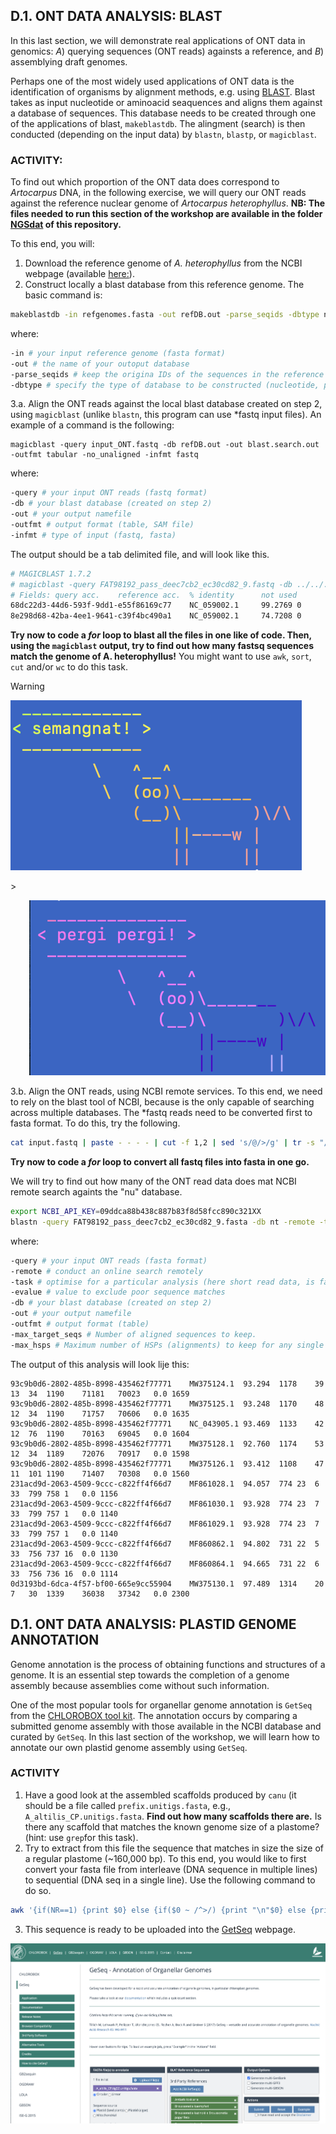 ## D.1. ONT DATA ANALYSIS: BLAST 

In this last section, we will demonstrate real applications of ONT data in genomics: _A_) querying sequences (ONT reads) againsts a reference, and _B_) assemblying draft genomes.  

Perhaps one of the most widely used applications of ONT data is the identification of organisms by alignment methods, e.g. using [BLAST](https://www.ncbi.nlm.nih.gov/books/NBK279690/). Blast takes as input nucleotide or aminoacid seaquences and aligns them against a database of sequences. This database needs to be created through one of the applications of blast, `makeblastdb`. The alingment (search) is then conducted (depending on the input data) by `blastn`, `blastp`, or `magicblast`.

### ACTIVITY:
To find out which proportion of the ONT data does correspond to _Artocarpus_ DNA, in the following exercise, we will query our ONT reads against the reference nuclear genome of _Artocarpus heterophyllus_. **NB: The files needed to run this section of the workshop are available in the folder [NGSdat](https://github.com/siriusb-nox/Taller-Oxford-Nanopore-Dec-2022/tree/main/NGSdat) of this repository.**

To this end, you will: 

1. Download the reference genome of _A. heterophyllus_ from the NCBI webpage (available [here:](https://www.ncbi.nlm.nih.gov/datasets/genome/GCA_025403435.1/)).
2. Construct locally a blast database from this reference genome. The basic command is:

```bash
makeblastdb -in refgenomes.fasta -out refDB.out -parse_seqids -dbtype nucl
```

where:

```bash
-in # your input reference genome (fasta format)
-out # the name of your outoput database
-parse_seqids # keep the origina IDs of the sequences in the reference genome
-dbtype # specify the type of database to be constructed (nucleotide, protein)
```

3.a. Align the ONT reads against the local blast database created on step 2, using `magicblast` (unlike `blastn`, this program can use *fastq input files). An example of a command is the following: 

```
magicblast -query input_ONT.fastq -db refDB.out -out blast.search.out -outfmt tabular -no_unaligned -infmt fastq
```

where:

```bash
-query # your input ONT reads (fastq format)
-db # your blast database (created on step 2)
-out # your output namefile
-outfmt # output format (table, SAM file)
-infmt # type of input (fastq, fasta)
```

The output should be a tab delimited file, and will look like this.

```bash
# MAGICBLAST 1.7.2
# magicblast -query FAT98192_pass_deec7cb2_ec30cd82_9.fastq -db ../../../blastDB/Art_altilis_CP_NC_059002.1.blastdb -out /Users/o.perez-escobar/Documents/JORMUNGANDR/Projects/ONT_DarwinBogor_2023/GitHub/ONT_JAVA_2023/ONT-workshop-Oct-2023/NGSdat/magicblast_out/FAT98192_pass_deec7cb2_ec30cd82_9.out -outfmt tabular -no_unaligned -infmt fastq 
# Fields: query acc.    reference acc.  % identity      not used        not used        not used        query start     query end       reference start reference end   not used        not used        score   query strand reference strand        query length    BTOP    num placements  not used        compartment     left overhang   right overhang  mate reference  mate ref. start composite score
68dc22d3-44d6-593f-9dd1-e55f86169c77    NC_059002.1     99.2769 0       0       0       35      1414    118851  120231  0       99      1333    plus    plus    1415    82-T-A339A-711AG2AGTC3-T64TAC-168CT4    1            -       1:0     GCAATACGTAACTGAACCAAGTACAGGCAA  T       -       -       1333
8e298d68-42ba-4ee1-9641-c39f4bc490a1    NC_059002.1     74.7208 0       0       0       28      1004    55340   54373   0       99      572     plus    minus   13962   61G-26GA1TG2-A2GA27C-G-1TA2CA26GC3C-35A-21-A16-T-A8T-T-G-1CA18AG2CAAG1-A7AT1T-18_216_%210%106CT62-G87-A31CAAG126C-T-19-T26   1       -       1:1     AGCAATACGTAACTGAACGAAGCCACA     CCTCGTGTCCAAAGTATGAAGATTTCCCTA  -       -       572
```

**Try now to code a _for_ loop to blast all the files in one like of code. Then, using the `magicblast` output, try to find out how many fastsq sequences match the genome of A. heterophyllus!** You might want to use `awk`, `sort`, `cut` and/or `wc` to do this task.

>[!WARNING]
><p align="left">
<img src="https://github.com/siriusb-nox/ONT-workshop-Oct-2023/blob/main/IMG/Screenshot%202023-10-19%20at%2009.53.27.png" alt="A screenshot of the GetSeq web page"/>
</p>
><p align="right">
<img src="https://github.com/siriusb-nox/ONT-workshop-Oct-2023/blob/main/IMG/Screenshot%202023-10-19%20at%2010.15.16.png" alt="A screenshot of the GetSeq web page"/>
</p>



3.b. Align the ONT reads, using NCBI remote services. To this end, we need to rely on the blast tool of NCBI, because is the only capable of searching across multiple databases. The *fastq reads need to be converted first to fasta format. To do this, try the following.

```bash
cat input.fastq | paste - - - - | cut -f 1,2 | sed 's/@/>/g' | tr -s "/t" "/n" > output.fasta
```
**Try now to code a _for_ loop to convert all fastq files into fasta in one go.**

We will try to find out how many of the ONT read data does mat NCBI remote search againts the "nu" database. 

```bash
export NCBI_API_KEY=09ddca88b438c887b83f8d58fcc890c321XX
blastn -query FAT98192_pass_deec7cb2_ec30cd82_9.fasta -db nt -remote -task blastn-short -evalue 0.01 -entrez_query "Artocarpus [organism]" -outfmt 6 -out blast_result_misteriousplant.table -max_target_seqs 10 -max_hsps 5
```

where:

```bash
-query # your input ONT reads (fasta format)
-remote # conduct an online search remotely
-task # optimise for a particular analysis (here short read data, is faster)
-evalue # value to exclude poor sequence matches
-db # your blast database (created on step 2)
-out # your output namefile
-outfmt # output format (table)
-max_target_seqs # Number of aligned sequences to keep.
-max_hsps # Maximum number of HSPs (alignments) to keep for any single query-subject pair.
```


The output of this analysis will look lije this:

```
93c9b0d6-2802-485b-8998-435462f77771	MW375124.1	93.294	1178	39	13	34	1190	71181	70023	0.0	1659
93c9b0d6-2802-485b-8998-435462f77771	MW375125.1	93.248	1170	48	12	34	1190	71757	70606	0.0	1635
93c9b0d6-2802-485b-8998-435462f77771	NC_043905.1	93.469	1133	42	12	76	1190	70163	69045	0.0	1604
93c9b0d6-2802-485b-8998-435462f77771	MW375128.1	92.760	1174	53	12	34	1189	72076	70917	0.0	1598
93c9b0d6-2802-485b-8998-435462f77771	MW375126.1	93.412	1108	47	11	101	1190	71407	70308	0.0	1560
231acd9d-2063-4509-9ccc-c822ff4f66d7	MF861028.1	94.057	774	23	6	33	799	758	1	0.0	1156
231acd9d-2063-4509-9ccc-c822ff4f66d7	MF861030.1	93.928	774	23	7	33	799	757	1	0.0	1140
231acd9d-2063-4509-9ccc-c822ff4f66d7	MF861029.1	93.928	774	23	7	33	799	757	1	0.0	1140
231acd9d-2063-4509-9ccc-c822ff4f66d7	MF860862.1	94.802	731	22	5	33	756	737	16	0.0	1130
231acd9d-2063-4509-9ccc-c822ff4f66d7	MF860864.1	94.665	731	22	6	33	756	736	16	0.0	1114
0d3193bd-6dca-4f57-bf00-665e9cc55904	MW375130.1	97.489	1314	20	7	30	1339	36038	37342	0.0	2300
```

## D.1. ONT DATA ANALYSIS: PLASTID GENOME ANNOTATION
Genome annotation is the process of obtaining functions and structures of a genome. It is an essential step towards the completion of a genome assembly because assemblies come without such information. 

One of the most popular tools for organellar genome annotation is `GetSeq` from the [CHLOROBOX tool kit](https://chlorobox.mpimp-golm.mpg.de). The annotation occurs by comparing a submitted genome assembly with those available in the NCBI database and curated by `GetSeq`. In this last section of the workshop, we will learn how to annotate our own plastid genome assembly using `GetSeq`.

### ACTIVITY
1. Have a good look at the assembled scaffolds produced by `canu` (it should be a file called `prefix.unitigs.fasta`, e.g., `A_altilis_CP.unitigs.fasta`. **Find out how many scaffolds there are.** Is there any scaffold that matches the known genome size of a plastome? (hint: use `grep`for this task).
2. Try to extract from this file the sequence that matches in size the size of a regular plastome (~160,000 bp). To this end, you would like to first convert your fasta file from interleave (DNA sequence in multiple lines) to sequential (DNA seq in a single line). Use the following command to do so.

```bash
awk '{if(NR==1) {print $0} else {if($0 ~ /^>/) {print "\n"$0} else {printf $0}}}' input.interleaved.fasta > output.singleline.fasta
```

3. This sequence is ready to be uploaded into the [GetSeq](https://chlorobox.mpimp-golm.mpg.de/geseq.html) webpage.

<p align="center">
 <img src="https://github.com/siriusb-nox/ONT-workshop-Oct-2023/blob/main/IMG/getseq_chlorobox_screenshot.png" alt="A screenshot of the GetSeq web page"/>
</p>





